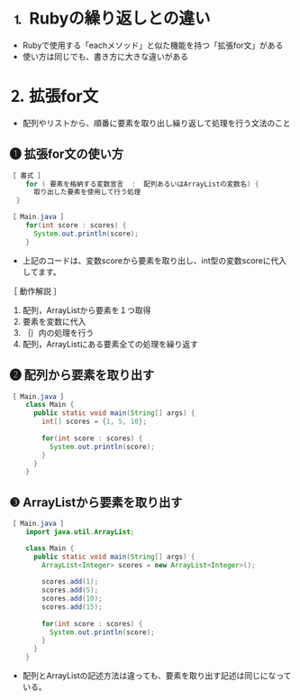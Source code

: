 # ⒈ Rubyの繰り返しとの違い
- Rubyで使用する「eachメソッド」と似た機能を持つ「拡張for文」がある
- 使い方は同じでも、書き方に大きな違いがある

# ⒉ 拡張for文
- 配列やリストから、順番に要素を取り出し繰り返して処理を行う文法のこと

## ❶ 拡張for文の使い方
```java
［ 書式 ］
	for ( 要素を格納する変数宣言  :  配列あるいはArrayListの変数名) {
	  取り出した要素を使用して行う処理
　}

［ Main.java ］
	for(int score : scores) {
	  System.out.println(score);  
	}
```
- 上記のコードは、変数scoreから要素を取り出し、int型の変数scoreに代入してます。

［ 動作解説 ］
1. 配列，ArrayListから要素を１つ取得
2. 要素を変数に代入
3. ｛｝内の処理を行う
4. 配列，ArrayListにある要素全ての処理を繰り返す

## ❷ 配列から要素を取り出す
```java
［ Main.java ］
	class Main {
	  public static void main(String[] args) {
	    int[] scores = {1, 5, 10};
	
	    for(int score : scores) {
	      System.out.println(score);  
	    }
	  }
	}
```

## ❸ ArrayListから要素を取り出す
```java
［ Main.java ］
	import java.util.ArrayList;

	class Main {
	  public static void main(String[] args) {
	    ArrayList<Integer> scores = new ArrayList<Integer>();
	
	    scores.add(1);
	    scores.add(5);
	    scores.add(10);
	    scores.add(15);
	
	    for(int score : scores) {
	      System.out.println(score);  
	    }
	  }
	}
```

- 配列とArrayListの記述方法は違っても、要素を取り出す記述は同じになっている。
